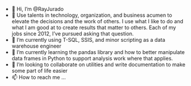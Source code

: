 - 👋 Hi, I’m @RayJurado
- 👀 Use talents in technology, organization, and business acumen to elevate the decisions and the work of others.  I use what I like to do and what I am good at to create results that matter to others.  Each of my jobs since 2012, I’ve pursued asking that question.
- 🌱 I’m currently using T-SQL, SSIS, and minor scripting as a data warehouse engineer
- 🌱 I’m currently learning the pandas library and how to better manipulate data frames in Python to support analysis work where that applies.
- 💞️ I’m looking to collaborate on utilities and write documentation to make some part of life easier
- 📫 How to reach me ...

<!---
RayJurado/RayJurado is a ✨ special ✨ repository because its `README.md` (this file) appears on your GitHub profile.
You can click the Preview link to take a look at your changes.
--->
